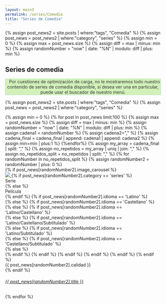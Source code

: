 ```yaml
---
layout: main3
permalink: /series/Comedia
title: "Series de Comedia"
---
```


<main class="home" id="post" role="main" itemprop="mainContentOfPage" itemscope="itemscope" itemtype="http://schema.org/Blog">
 {% assign post_news2 = site.posts | where:"tags", "Comedia" %}
   {% assign post_news = post_news2 | where:"category", "series" %}
               {% assign min = 0 %}
            {% assign max = post_news.size %}
            {% assign diff = max | minus: min %}
            {% assign randomNumber = "now" | date: "%N" | modulo: diff | plus: min %}
		<div id="portada_index" style="display:none;height: 400px;background-image: linear-gradient(0deg, rgb(17, 17, 17) 0%, rgba(0,0,0,0.7175245098039216) 49%, rgba(0,212,255,0) 100%), url({{post_news[randomNumber].image_banner}});background-size: 100% 400px;background-repeat: no-repeat;">
			</div>
	<div align="center" id="info_index" style="display:none;margin: -125px 10px 0 10px; text-align:center;padding-bottom: 15px;line-height:33px">
			<p style="color:white;    font-size: 35px;
			padding: 10px 10px 0px 10px;">{{post_news[randomNumber].title}}</p>
			<p style="color:white;font-size: 14px;
			padding-left: 10px;
			padding-right: 10px;">{{post_news[randomNumber].genero}}</p>
						<div class="col-lg-12" style="margin-top: 10px;">
								<a onclick="mostrar()" style="border-radius: 5px;
								background: white;
								color: black;
								font-size: 12px;
								margin-left: 0px;
								position: unset;
								padding: 3px 15px;" class="header-video__play-trigger2" href="{{ post_news[randomNumber].url | prepend: site.baseurl }}"><i class="fas fa-play" style="padding-right: 5px;"></i> Ver Ahora</a>
									<i class="fas fa-exclamation-circle" style="    padding-left: 25px;padding-right: 5px;color:white"></i>
									<span style="color:white">Información</span>
					</div>
    </div>
 <div cold-md="12">
          <h2 class="titulo_movil" id="titulo_movil"> Series de comedia </h2>
     <div class="row message_k" style="margin-bottom: 15px;"><div class="alert alert-danger" style="text-align:center; margin-bottom: 0; border-radius: 0; background-color: #d2f1ba; color: #333; border: 1px solid #abe2ad; "><i class="fa fa-exclamation-circle mr5" style="padding-right: 10px;"></i> Por cuestiones de optimización de carga, no le mostraremos todo nuestro contenido de series de comedia disponible, si desea ver una en particular, puede usar el buscador de nuestro menú.</div></div>
  </div>
     
   {% assign post_news2 = site.posts | where:"tags", "Comedia" %}
   {% assign post_news = post_news2 | where:"category", "series" %}
    <div id="grid" class="row flex-grid">
         {% assign min = 0 %}
			{% for post in post_news limit:100 %}
					{% assign max = post_news.size %}
					{% assign diff = max | minus: min %}
					{% assign randomNumber = "now" | date: "%N" | modulo: diff | plus: min %}
					{% assign cadena1 = randomNumber %}
					{% assign cadena2="," %}
					{% assign cadena_final = cadena_final | append: cadena1 | append: cadena2   %}
					{% assign min=min | plus:1 %}
			{%endfor%}
			{% assign my_array = cadena_final | split: "," %}
			{% assign no_repetidos = my_array | uniq | join: "," %}
			{% assign no_repetidos_split = no_repetidos | split: "," %}
			    {% for randomNumber in no_repetidos_split %}
	     	        {% assign randomNumber2 = randomNumber | plus: 0 %}
					 <article   class="box-item col-xs-4 col-sm-3 col-md-2 col-lg-2" itemscope="itemscope" itemtype="http://schema.org/BlogPosting" itemprop="blogPost">
                                <div class="box">
                                <div class="box-body">
                                    {% if post_news[randomNumber2].image_carousel %}
                                        <div class="cover">
                                            <a onclick="mostrar()" href="{{ post_news[randomNumber2].url | prepend: site.baseurl }}">
                                            <img src="https://res.cloudinary.com/imbriitneysam/image/upload/v1537239672/placeholder-min.png" data-url="{{ post_news[randomNumber2].image_carousel }}" class="preload">
                                            </a>
                                            {% if post_news[randomNumber2].category == 'series' %}
                                                <div class="series"> Serie </div>
                                                {% else %}
                                                <div class="peliculas"> Pelicula </div>
                                                {% endif %}
                                         	{% if post_news[randomNumber2].idioma == 'Latino' %}
														<div class="latino" title="Audio Latino"></div>
												{% else %}
														{% if post_news[randomNumber2].idioma == 'Castellano' %}
														<div class="castellano" title="Audio Castellano"></div>
														{% else %}
														{% if post_news[randomNumber2].idioma == 'Latino/Castellano' %}
														<div class="latino-castellano" title="Audio Latino y Castellano"></div>
														{% else %}
														{% if post_news[randomNumber2].idioma == 'Latino/Castellano/Subtitulado' %}
														<div class="latino-castellano-subtitulado" title="Audio Latino, Castellano y Subtitulado"></div>
														{% else %}
														{% if post_news[randomNumber2].idioma == 'Latino/Subtitulado' %}
														<div class="latino-subtitulado" title="Audio Latino y Subtitulado"></div>
														{% else %}
														{% if post_news[randomNumber2].idioma == 'Castellano/Subtitulado' %}
														<div class="castellano-subtitulado" title="Audio Castellano y Subtitulado"></div>
														{% else %}
														<div class="subtitulado" title="Audio Subtitulado"></div>
														{% endif %}
														{% endif %}
														{% endif %}
														{% endif %}
														{% endif %}
												    {% endif %}
                                            <div class="titulo"> {{ post_news[randomNumber2].calidad }} </div>
                                        </div>
                                    {% endif %}
                                    <div class="box-info">
                                        <div class="w3l-movie-text">
                                            <h6>
                                                <a onclick="mostrar()" class="post-link" href="{{ post_news[randomNumber2].url | prepend: site.baseurl }}">
                                                        {{ post_news[randomNumber2].title }}
                                                </a>
                                            </h6>
                                        </div>
                                    </div>
                                </div>
                                </div>
                     </article>
					 {% endfor %}
    </div>


</main>